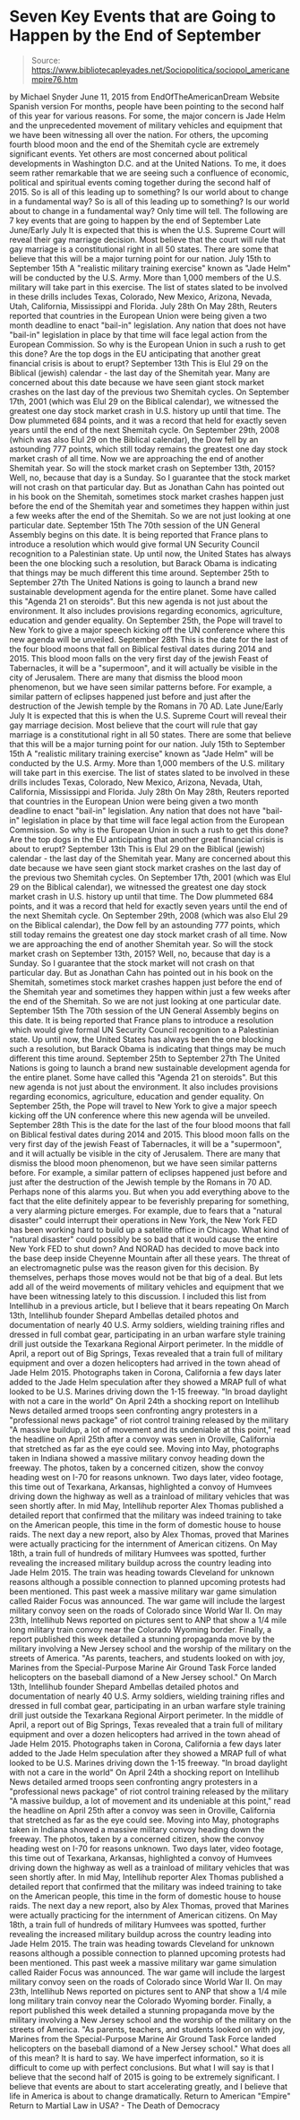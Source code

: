 # Seven Key Events that are Going to Happen by the End of September

> Source: https://www.bibliotecapleyades.net/Sociopolitica/sociopol_americanempire76.htm

by Michael Snyder June 11, 2015 from EndOfTheAmericanDream Website
Spanish version
For months, people have been pointing to the second half of this year for various reasons.
For some, the major concern is Jade Helm and the unprecedented movement of military vehicles and equipment that we have been witnessing all over the nation. For others, the upcoming fourth blood moon and the end of the Shemitah cycle are extremely significant events.
Yet others are most concerned about political developments in Washington D.C. and at the United Nations.
To me, it does seem rather remarkable that we are seeing such a confluence of economic, political and spiritual events coming together during the second half of 2015.
So is all of this leading up to something? Is our world about to change in a fundamental way?
So is all of this leading up to something?
Is our world about to change in a fundamental way?
Only time will tell.
The following are 7 key events that are going to happen by the end of September
Late June/Early July It is expected that this is when the U.S. Supreme Court will reveal their gay marriage decision. Most believe that the court will rule that gay marriage is a constitutional right in all 50 states. There are some that believe that this will be a major turning point for our nation. July 15th to September 15th A "realistic military training exercise" known as "Jade Helm" will be conducted by the U.S. Army. More than 1,000 members of the U.S. military will take part in this exercise. The list of states slated to be involved in these drills includes Texas, Colorado, New Mexico, Arizona, Nevada, Utah, California, Mississippi and Florida. July 28th On May 28th, Reuters reported that countries in the European Union were being given a two month deadline to enact "bail-in" legislation. Any nation that does not have "bail-in" legislation in place by that time will face legal action from the European Commission. So why is the European Union in such a rush to get this done? Are the top dogs in the EU anticipating that another great financial crisis is about to erupt? September 13th This is Elul 29 on the Biblical (jewish) calendar - the last day of the Shemitah year. Many are concerned about this date because we have seen giant stock market crashes on the last day of the previous two Shemitah cycles. On September 17th, 2001 (which was Elul 29 on the Biblical calendar), we witnessed the greatest one day stock market crash in U.S. history up until that time. The Dow plummeted 684 points, and it was a record that held for exactly seven years until the end of the next Shemitah cycle. On September 29th, 2008 (which was also Elul 29 on the Biblical calendar), the Dow fell by an astounding 777 points, which still today remains the greatest one day stock market crash of all time. Now we are approaching the end of another Shemitah year. So will the stock market crash on September 13th, 2015? Well, no, because that day is a Sunday. So I guarantee that the stock market will not crash on that particular day. But as Jonathan Cahn has pointed out in his book on the Shemitah, sometimes stock market crashes happen just before the end of the Shemitah year and sometimes they happen within just a few weeks after the end of the Shemitah. So we are not just looking at one particular date. September 15th The 70th session of the UN General Assembly begins on this date. It is being reported that France plans to introduce a resolution which would give formal UN Security Council recognition to a Palestinian state. Up until now, the United States has always been the one blocking such a resolution, but Barack Obama is indicating that things may be much different this time around. September 25th to September 27th The United Nations is going to launch a brand new sustainable development agenda for the entire planet. Some have called this "Agenda 21 on steroids". But this new agenda is not just about the environment. It also includes provisions regarding economics, agriculture, education and gender equality. On September 25th, the Pope will travel to New York to give a major speech kicking off the UN conference where this new agenda will be unveiled. September 28th This is the date for the last of the four blood moons that fall on Biblical festival dates during 2014 and 2015. This blood moon falls on the very first day of the jewish Feast of Tabernacles, it will be a "supermoon", and it will actually be visible in the city of Jerusalem. There are many that dismiss the blood moon phenomenon, but we have seen similar patterns before. For example, a similar pattern of eclipses happened just before and just after the destruction of the Jewish temple by the Romans in 70 AD.
Late June/Early July
It is expected that this is when the U.S. Supreme Court will reveal their gay marriage decision. Most believe that the court will rule that gay marriage is a constitutional right in all 50 states.
There are some that believe that this will be a major turning point for our nation.
July 15th to September 15th
A "realistic military training exercise" known as "Jade Helm" will be conducted by the U.S. Army. More than 1,000 members of the U.S. military will take part in this exercise.
The list of states slated to be involved in these drills includes Texas, Colorado, New Mexico, Arizona, Nevada, Utah, California, Mississippi and Florida.
July 28th
On May 28th, Reuters reported that countries in the European Union were being given a two month deadline to enact "bail-in" legislation.
Any nation that does not have "bail-in" legislation in place by that time will face legal action from the European Commission.
So why is the European Union in such a rush to get this done?
Are the top dogs in the EU anticipating that another great financial crisis is about to erupt?
September 13th
This is Elul 29 on the Biblical (jewish) calendar - the last day of the Shemitah year. Many are concerned about this date because we have seen giant stock market crashes on the last day of the previous two Shemitah cycles.
On September 17th, 2001 (which was Elul 29 on the Biblical calendar), we witnessed the greatest one day stock market crash in U.S. history up until that time. The Dow plummeted 684 points, and it was a record that held for exactly seven years until the end of the next Shemitah cycle.
On September 29th, 2008 (which was also Elul 29 on the Biblical calendar), the Dow fell by an astounding 777 points, which still today remains the greatest one day stock market crash of all time.
Now we are approaching the end of another Shemitah year. So will the stock market crash on September 13th, 2015? Well, no, because that day is a Sunday. So I guarantee that the stock market will not crash on that particular day.
But as Jonathan Cahn has pointed out in his book on the Shemitah, sometimes stock market crashes happen just before the end of the Shemitah year and sometimes they happen within just a few weeks after the end of the Shemitah.
So we are not just looking at one particular date.
September 15th
The 70th session of the UN General Assembly begins on this date. It is being reported that France plans to introduce a resolution which would give formal UN Security Council recognition to a Palestinian state.
Up until now, the United States has always been the one blocking such a resolution, but Barack Obama is indicating that things may be much different this time around.
September 25th to September 27th
The United Nations is going to launch a brand new sustainable development agenda for the entire planet. Some have called this "Agenda 21 on steroids".
But this new agenda is not just about the environment.
It also includes provisions regarding economics, agriculture, education and gender equality. On September 25th, the Pope will travel to New York to give a major speech kicking off the UN conference where this new agenda will be unveiled.
September 28th
This is the date for the last of the four blood moons that fall on Biblical festival dates during 2014 and 2015.
This blood moon falls on the very first day of the jewish Feast of Tabernacles, it will be a "supermoon", and it will actually be visible in the city of Jerusalem. There are many that dismiss the blood moon phenomenon, but we have seen similar patterns before.
For example, a similar pattern of eclipses happened just before and just after the destruction of the Jewish temple by the Romans in 70 AD.
Perhaps none of this alarms you.
But when you add everything above to the fact that the elite definitely appear to be feverishly preparing for something, a very alarming picture emerges.
For example, due to fears that a "natural disaster" could interrupt their operations in New York, the New York FED has been working hard to build up a satellite office in Chicago.
What kind of "natural disaster" could possibly be so bad that it would cause the entire New York FED to shut down?
And NORAD has decided to move back into the base deep inside Cheyenne Mountain after all these years. The threat of an electromagnetic pulse was the reason given for this decision.
By themselves, perhaps those moves would not be that big of a deal. But lets add all of the weird movements of military vehicles and equipment that we have been witnessing lately to this discussion.
I included this list from Intellihub in a previous article, but I believe that it bears repeating
On March 13th, Intellihub founder Shepard Ambellas detailed photos and documentation of nearly 40 U.S. Army soldiers, wielding training rifles and dressed in full combat gear, participating in an urban warfare style training drill just outside the Texarkana Regional Airport perimeter. In the middle of April, a report out of Big Springs, Texas revealed that a train full of military equipment and over a dozen helicopters had arrived in the town ahead of Jade Helm 2015. Photographs taken in Corona, California a few days later added to the Jade Helm speculation after they showed a MRAP full of what looked to be U.S. Marines driving down the 1-15 freeway. "In broad daylight with not a care in the world" On April 24th a shocking report on Intellihub News detailed armed troops seen confronting angry protesters in a "professional news package" of riot control training released by the military "A massive buildup, a lot of movement and its undeniable at this point," read the headline on April 25th after a convoy was seen in Oroville, California that stretched as far as the eye could see. Moving into May, photographs taken in Indiana showed a massive military convoy heading down the freeway. The photos, taken by a concerned citizen, show the convoy heading west on I-70 for reasons unknown. Two days later, video footage, this time out of Texarkana, Arkansas, highlighted a convoy of Humvees driving down the highway as well as a trainload of military vehicles that was seen shortly after. In mid May, Intellihub reporter Alex Thomas published a detailed report that confirmed that the military was indeed training to take on the American people, this time in the form of domestic house to house raids. The next day a new report, also by Alex Thomas, proved that Marines were actually practicing for the internment of American citizens. On May 18th, a train full of hundreds of military Humvees was spotted, further revealing the increased military buildup across the country leading into Jade Helm 2015. The train was heading towards Cleveland for unknown reasons although a possible connection to planned upcoming protests had been mentioned. This past week a massive military war game simulation called Raider Focus was announced. The war game will include the largest military convoy seen on the roads of Colorado since World War II. On may 23th, Intellihub News reported on pictures sent to ANP that show a 1/4 mile long military train convoy near the Colorado Wyoming border. Finally, a report published this week detailed a stunning propaganda move by the military involving a New Jersey school and the worship of the military on the streets of America. "As parents, teachers, and students looked on with joy, Marines from the Special-Purpose Marine Air Ground Task Force landed helicopters on the baseball diamond of a New Jersey school."
On March 13th, Intellihub founder Shepard Ambellas detailed photos and documentation of nearly 40 U.S. Army soldiers, wielding training rifles and dressed in full combat gear, participating in an urban warfare style training drill just outside the Texarkana Regional Airport perimeter.
In the middle of April, a report out of Big Springs, Texas revealed that a train full of military equipment and over a dozen helicopters had arrived in the town ahead of Jade Helm 2015.
Photographs taken in Corona, California a few days later added to the Jade Helm speculation after they showed a MRAP full of what looked to be U.S. Marines driving down the 1-15 freeway.
"In broad daylight with not a care in the world"
On April 24th a shocking report on Intellihub News detailed armed troops seen confronting angry protesters in a "professional news package" of riot control training released by the military
"A massive buildup, a lot of movement and its undeniable at this point," read the headline on April 25th after a convoy was seen in Oroville, California that stretched as far as the eye could see.
Moving into May, photographs taken in Indiana showed a massive military convoy heading down the freeway. The photos, taken by a concerned citizen, show the convoy heading west on I-70 for reasons unknown.
Two days later, video footage, this time out of Texarkana, Arkansas, highlighted a convoy of Humvees driving down the highway as well as a trainload of military vehicles that was seen shortly after.
In mid May, Intellihub reporter Alex Thomas published a detailed report that confirmed that the military was indeed training to take on the American people, this time in the form of domestic house to house raids.
The next day a new report, also by Alex Thomas, proved that Marines were actually practicing for the internment of American citizens.
On May 18th, a train full of hundreds of military Humvees was spotted, further revealing the increased military buildup across the country leading into Jade Helm 2015. The train was heading towards Cleveland for unknown reasons although a possible connection to planned upcoming protests had been mentioned.
This past week a massive military war game simulation called Raider Focus was announced. The war game will include the largest military convoy seen on the roads of Colorado since World War II.
On may 23th, Intellihub News reported on pictures sent to ANP that show a 1/4 mile long military train convoy near the Colorado Wyoming border.
Finally, a report published this week detailed a stunning propaganda move by the military involving a New Jersey school and the worship of the military on the streets of America.
"As parents, teachers, and students looked on with joy, Marines from the Special-Purpose Marine Air Ground Task Force landed helicopters on the baseball diamond of a New Jersey school."
What does all of this mean?
It is hard to say. We have imperfect information, so it is difficult to come up with perfect conclusions. But what I will say is that I believe that the second half of 2015 is going to be extremely significant.
I believe that events are about to start accelerating greatly, and I believe that life in America is about to change dramatically.
Return to American "Empire"
Return to Martial Law in USA? - The Death of Democracy
